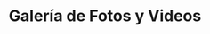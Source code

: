---
title: "Galería de Fotos y Videos"
layout: "gallery"
areas:
  - name: "Edicion Grafica"
    slug: "edicion-grafica"
  - name: "Gráfica e Ilustración"
    slug: "grafica-e-ilustracion"
  - name: "Iconicidad y Entornos"
    slug: "iconicidad-y-entornos"
  - name: "Medios Audiovisuales e Hipermedia"
    slug: "medios-audiovisuales-e-hipermedia"

media:
  edicion-grafica:
    photos:
      - src: "images/areas/edicion-grafica/Caligrama.png"
        title: "Caligrama Tipográfico"
      - src: "images/areas/edicion-grafica/ck.jpg"
        title: "ck"
      - src: "images/areas/edicion-grafica/Copia de Xochiquetzali´s Arreglos florales (1).jpeg"
        title: "Xochiquetzali´s Arreglos florales"
      - src: "images/areas/edicion-grafica/Periódico-Tania Herrera.png"
        title: "Periodico"
        author: "Tania Herrera"
      - src: "images/areas/edicion-grafica/Portada Tania Herrera.png"
        title: "Portada periodico"
        author: "Tania Herrera"
      - src: "images/areas/edicion-grafica/Poster Promocion Pizzeria Urbano Negro y Naranja.png"
        title: "Poster pizzeria"
      - src: "images/areas/edicion-grafica/Proyecto final Diseño.png"
        title: "Poster pelicula"
      - src: "images/areas/edicion-grafica/Triptico FINAL.png"
        title: "Triptico"

  grafica-e-ilustracion:
    photos:
      - src: "images/areas/grafica-e-ilustracion/Fotografía_de_producto_Jimena_Reyes.jpg"
        title: "Fotografia de producto"
        author: "Jimena Reyes"
      - src: "images/areas/grafica-e-ilustracion/chica.png"
        title: "Anime"
      - src: "images/areas/grafica-e-ilustracion/Identidad_Grafica(2).jpeg"
        title: "Identidad gráfica"
        author: "Camila Mondragón"

      - src: "images/areas/grafica-e-ilustracion/IMG_1839.jpg"
        title: "Icono 1"
      - src: "images/areas/grafica-e-ilustracion/IMG_1840.jpg"
        title: "Icono 2"
      - src: "images/areas/grafica-e-ilustracion/mural.jpg"
        title: "Mural de dibujos"
      - src: "images/areas/grafica-e-ilustracion/mural.jpeg"
        title: "Mural"
        author: "Danna Arroyo, Daniela Hoyos y Gloria Murcio"

  iconicidad-y-entornos:
    photos:
      - src: "images/areas/iconicidad-y-entornos/1.png"
        title: "Imagen señalamiento"
      - src: "images/areas/iconicidad-y-entornos/2.png"
        title: "Empaque" 
      - src: "images/areas/iconicidad-y-entornos/3.png"
        title: "Empaque" 
      - src: "images/areas/iconicidad-y-entornos/4.jpg"
        title: "Diseño estructura" 
      - src: "images/areas/iconicidad-y-entornos/5.png"
        title: "Dibujo geometrico" 
      - src: "images/areas/iconicidad-y-entornos/6.jpg"
        title: "Maqueta" 
    videos:
      - youtube_id: "OrG8ztd90RM"
        title: "GALERÍA DE TRABAJOS"
        author: "FAD Audiovisuales"
        
  medios-audiovisuales-e-hipermedia:
    photos:
      - src: "images/areas/medios-audiovisuales-e-hipermedia/1.jpg"
        title: "Instagram"
      - src: "images/areas/medios-audiovisuales-e-hipermedia/2.jpg"
        title: "Pagina Web"
      - src: "images/areas/medios-audiovisuales-e-hipermedia/(HM-Galería5).gif"
        title: "Publicidad producto"
    videos:
      - youtube_id: "lS6JfimPqvs"
        title: "Mural con Realidad Virtual"
        author: "FAD Audiovisuales"  
---